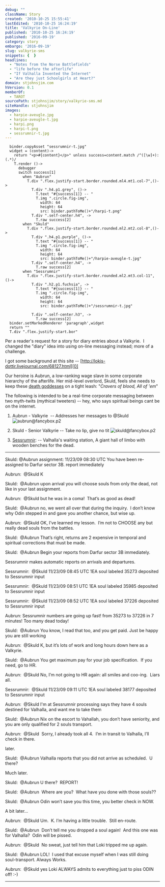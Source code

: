 ```yaml
---
debug: ""
className: Story
created: '2010-10-25 15:55:41'
lastEdited: '2010-10-25 16:24:19'
title: 'Valkyrie On-Line'
published: '2010-10-25 16:24:19'
published: '2016-09-19'
category: story
embargo: '2016-09-19'
slug: valkyrie-sms
snippets: {  }
headlines:
  - "Notes from the Norse Battlefields"
  - "life before the afterlife"
  - "If Valhalla Invented the Internet"
  - "Are they just Schoolgirls at Heart?"
domain: stjohnsjim.com
hVersion: 0.1
memberOf:
  - TAROT
sourcePath: stjohnsjim/story/valkyrie-sms.md
siteHandle: stjohnsjim
images:
  - harpie-aveugle.jpg
  - harpie-aveugle-t.jpg
  - harpi.png
  - harpi-t.png
  - sessrumnir-t.jpg
---
```

```
  binder.copyAsset "sessrumnir-t.jpg"
  widget = (content)->
    return "<p>#{content}</p>" unless success=content.match /^([\w]+):(.*)/
    T.render ()->
      debugger
      switch success[1]
        when "Aubrun"
          T.div ".flex.justify-start.border.rounded.ml4.mt1.col-7",()->
            T.div ".h4.p1.grey", ()->
              T.text "#{success[1]} -- "
              T.img ".circle.fig-img",
                width: 64
                height: 64
                src: binder.pathToMe()+"/harpi-t.png"
            T.div ".self-center.h4", ->
              T.raw success[2]
        when "Skuld"
          T.div ".flex.justify-start.border.rounded.ml2.mt2.col-8",()->
            T.div ".h4.p1.purple", ()->
              T.text "#{success[1]} -- "
              T.img ".circle.fig-img",
                width: 64
                height: 64
                src: binder.pathToMe()+"/harpie-aveugle-t.jpg"
            T.div ".self-center.h4", ->
              T.raw success[2]
        when "Sessrumnir"
          T.div ".flex.justify-start.border.rounded.ml2.mt3.col-11",()->
            T.div ".h2.p1.fuchsia", ->
              T.text "#{success[1]} -- "
              T.img ".circle.fig-img",
                width: 64
                height: 64
                src: binder.pathToMe()+"/sessrumnir-t.jpg"

            T.div ".self-center.h3", ->
              T.raw success[2]
  binder.setMarkedRenderer 'paragraph',widget
  return ""
  T.div ".flex.justify-start.bor"
```
Per a reader's request for a story for diary entries about a Valkyrie. &nbsp;I changed the &quot;diary&quot; idea into using on-line messaging instead; more of a challenge.

I got some background at this site -- [http://lokis-dottir.livejournal.com/68127.html][0]

Our heroine is Aubrun, a low-ranking wage slave in some corporate hierarchy of the afterlife.  Her mid-level overlord, Skuld, feels she needs to keep these [death goddesses][2]
on a tight leash:  "_Cravers of blood, All of 'em_"

The following is intended to be a real-time corporate messaging between two myth-twits (mythical tweeters) -- hey, who says spiritual beings cant be on the internet.

1. Aubrun - Valkyrie &nbsp;-- Addresses her messages to @Skuld ![aubrun@fancybox.p2](@pathToMe/harpi.png "Harpie Junior Grade Aubrun Reports, Sir!")

2. Skuld - Senior Valkyrie -- Take no lip, give no tit  ![skuld@fancybox.p2](@pathToMe/harpie-aveugle.jpg "I am ready for my close-up, Mr. DeMille")

3. [Sessrumnir][1]:&nbsp;-- Valhalla's waiting station, A giant hall of limbo with wooden benches for the dead.
-----------
Skuld: @Aubrun assignment: 11/23/09 08:30 UTC You have been re-assigned to Darfur sector 3B. report immediately

Aubrun: &nbsp;@Skuld K

Skuld: &nbsp;@Aubrun upon arrival you will choose souls from only the dead, not like in your last assignment.

Aubrun: &nbsp;@Skuld but he was in a coma! &nbsp;That&rsquo;s as good as dead!

Skuld: &nbsp;@Aubrun no, we went all over that during the inquiry. &nbsp;I don&rsquo;t know why Odin stepped in and gave you another chance, but wise up.

Aubrun: &nbsp;@Skuld OK, I&rsquo;ve learned my lesson. &nbsp;I&rsquo;m not to CHOOSE any but really dead souls from the battles.

Skuld: &nbsp;@Aubrun That&rsquo;s right, returns are 2 expensive in temporal and spiritual corrections that must be made.

Skuld: &nbsp;@Aubrun Begin your reports from Darfur sector 3B immediately.

Sessrumnir makes automatic reports on arrivals and departures.

Sessrumnir: &nbsp;@Skuld 11/23/09 08:45 UTC 1EA soul labeled 35273 deposited to Sessrumnir input

Sessrumnir: &nbsp;@Skuld 11/23/09 08:51 UTC 1EA soul labeled 35985 deposited to Sessrumnir input

Sessrumnir: &nbsp;@Skuld 11/23/09 08:52 UTC 1EA soul labeled 37226 deposited to Sessrumnir input

Aubrun:&nbsp;Sessrumnir numbers are going up fast! from 35273 to 37226 in 7 minutes! Too many dead today!&nbsp;

Skuld: &nbsp;@Aubrun You know, I read that too, and you get paid. Just be happy you are still working

Aubrun: &nbsp;@Skuld K, but it&rsquo;s lots of work and long hours down here as a Valkyrie.

Skuld: &nbsp;@Aubrun You get maximum pay for your job specification. &nbsp;If you need, go to HR.

Aubrun: &nbsp;@Skuld No, I&rsquo;m not going to HR again: all smiles and coo-ing. &nbsp;Liars all.

Sessrumnir: &nbsp;@Skuld 11/23/09 09:11 UTC 1EA soul labeled 38177 deposited to Sessrumnir input

Aubrun: &nbsp;@Skuld I'm at Sessrumnir processing says they have 4 souls destined for Valhalla, and want me to take them

Skuld: &nbsp;@Aubrun Nix on the escort to Vahallah, you don&rsquo;t have seniority, and you are only qualified for 2 souls transport.

Aubrun: &nbsp;@Skuld &nbsp;Sorry, I already took all 4. &nbsp;I&rsquo;m in transit to Valhalla, I&rsquo;ll check in there.

later.

Skuld: &nbsp;@Aubrun Valhalla reports that you did not arrive as scheduled. &nbsp;U there?

Much later.

Skuld: &nbsp;@Aubrun U there? &nbsp;REPORT!

Skuld: &nbsp;@Aubrun &nbsp;Where are you? &nbsp;What have you done with those souls??

Skuld: &nbsp;@Aubrun Odin won&rsquo;t save you this time, you better check in NOW.

A bit later...

Aubrun: &nbsp;@Skuld Um. &nbsp;K. I&rsquo;m having a little trouble. &nbsp;Still en-route.

Skuld:&nbsp; @Aubrun &nbsp;Don&rsquo;t tell me you dropped a soul again! &nbsp;And this one was for Valhalla? &nbsp;Odin will be pissed.

Aubrun: &nbsp;@Skuld &nbsp;No sweat, just tell him that Loki tripped me up again.

Skuld: &nbsp;@Aubrun LOL! &nbsp;I used that excuse myself when I was still doing soul-transport. Always Works.

Aubrun: &nbsp;@Skuld yes Loki ALWAYS admits to everything just to piss ODIN off! :-)

-------------------------------

[0]: http://lokis-dottir.livejournal.com/68127.html
[1]: http://en.wikipedia.org/wiki/Sessr&uacute;mnir
[2]: http://www.theoi.com/Daimon/Keres.html
